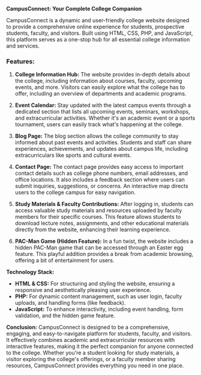 **CampusConnect: Your Complete College Companion**

CampusConnect is a dynamic and user-friendly college website designed to provide a comprehensive online experience for students, prospective students, faculty, and visitors. Built using HTML, CSS, PHP, and JavaScript, this platform serves as a one-stop hub for all essential college information and services.

### Features:

1. **College Information Hub:**
   The website provides in-depth details about the college, including information about courses, faculty, upcoming events, and more. Visitors can easily explore what the college has to offer, including an overview of departments and academic programs.

2. **Event Calendar:**
   Stay updated with the latest campus events through a dedicated section that lists all upcoming events, seminars, workshops, and extracurricular activities. Whether it's an academic event or a sports tournament, users can easily track what's happening at the college.

3. **Blog Page:**
   The blog section allows the college community to stay informed about past events and activities. Students and staff can share experiences, achievements, and updates about campus life, including extracurriculars like sports and cultural events.

4. **Contact Page:**
   The contact page provides easy access to important contact details such as college phone numbers, email addresses, and office locations. It also includes a feedback section where users can submit inquiries, suggestions, or concerns. An interactive map directs users to the college campus for easy navigation.

5. **Study Materials & Faculty Contributions:**
   After logging in, students can access valuable study materials and resources uploaded by faculty members for their specific courses. This feature allows students to download lecture notes, assignments, and other educational materials directly from the website, enhancing their learning experience.

6. **PAC-Man Game (Hidden Feature):**
   In a fun twist, the website includes a hidden PAC-Man game that can be accessed through an Easter egg feature. This playful addition provides a break from academic browsing, offering a bit of entertainment for users.

**Technology Stack:**
- **HTML & CSS:** For structuring and styling the website, ensuring a responsive and aesthetically pleasing user experience.
- **PHP:** For dynamic content management, such as user login, faculty uploads, and handling forms (like feedback).
- **JavaScript:** To enhance interactivity, including event handling, form validation, and the hidden game feature.

**Conclusion:**
CampusConnect is designed to be a comprehensive, engaging, and easy-to-navigate platform for students, faculty, and visitors. It effectively combines academic and extracurricular resources with interactive features, making it the perfect companion for anyone connected to the college. Whether you're a student looking for study materials, a visitor exploring the college's offerings, or a faculty member sharing resources, CampusConnect provides everything you need in one place.
